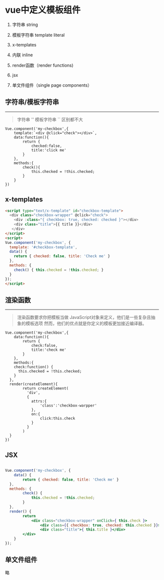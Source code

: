 # vue中定义模板组件
1. 字符串 string
2. 模板字符串 template literal

3. x-templates
4. 内联 inline
5. render函数（render functions)
6. jsx
7. 单文件组件（single page components）

## 字符串/模板字符串
---------------
> 字符串 ''  模板字符串 `` 区别都不大
```ecmascript 6
Vue.component('my-checkbox',{
	template:`<div @click="check"></div>`,
	data:function(){
		return {
			checked:false,
			title:'click me'
		}
	},
	methods:{
		check(){
			this.checked = !this.checked;
		}
	}
})
```

## x-templates
```html
<script type="text/x-template" id="checkbox-template">
  <div class="checkbox-wrapper" @click="check">
    <div :class="{ checkbox: true, checked: checked }"></div>
    <div class="title">{{ title }}</div>
   </div>
</script>
<script>
Vue.component('my-checkbox', {
  template: '#checkbox-template',
  data() {
    return { checked: false, title: 'Check me' }
  },
  methods: {
    check() { this.checked = !this.checked; }
  }
});
</script>
```
## 渲染函数
--------------
> 渲染函数要求你把模板当做 JavaScript对象来定义，他们是一些复杂且抽象的模板选项
然而，他们的优点就是你定义的模板更加接近编译器。

```ecmascript 6
Vue.component('my-checkbox',{
	data:function(){
		return {
			check:false,
			title:'check me'
		}
	},
	methods:{
    check:function() {
      this.checked = !this.checked;
    }
  },
  render(createElement){
		return createElement(
		  'div',
		  {
		  	attrs:{
		  		'class':'checkbox-warpper'
		  	},
		  	on:{
		  		click:this.check
		  	}
		  }
		)
  }
})
```

## JSX
```jsx harmony

Vue.component('my-checkbox', { 
	data() { 
		return { checked: false, title: 'Check me' } 
  }, 
  methods: { 
		check() { 
			this.checked = !this.checked; 
		} 
  }, 
  render() { 
		return 
		    <div class="checkbox-wrapper" onClick={ this.check }> 
		        <div class={{ checkbox: true, checked: this.checked }}></div> 
		        <div class="title">{ this.title }</div> 
        </div> 
	} 
});
```
## 单文件组件

略
